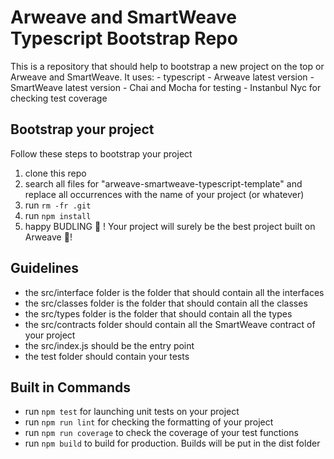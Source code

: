 # Arweave and SmartWeave Typescript Bootstrap Repo 

This is a repository that should help to bootstrap a new project on the top or Arweave and SmartWeave. 
It uses: 
    - typescript
    - Arweave latest version
    - SmartWeave latest version
    - Chai and Mocha for testing
    - Instanbul Nyc for checking test coverage

## Bootstrap your project

Follow these steps to bootstrap your project

1. clone this repo
2. search all files for "arweave-smartweave-typescript-template" and replace all occurrences with the name of your project (or whatever)
3. run `rm -fr .git`
4. run `npm install`
5. happy BUDLING 🚀 ! Your project will surely be the best project built on Arweave 🖖!
## Guidelines

- the src/interface folder is the folder that should contain all the interfaces
- the src/classes folder is the folder that should contain all the classes
- the src/types folder is the folder that should contain all the types
- the src/contracts folder should contain all the SmartWeave contract of your project
- the src/index.js should be the entry point
- the test folder should contain your tests
## Built in Commands

- run `npm test` for launching unit tests on your project
- run `npm run lint` for checking the formatting of your project
- run `npm run coverage` to check the coverage of your test functions
- run `npm build` to build for production. Builds will be put in the dist folder
